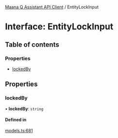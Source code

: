 [Maana Q Assistant API Client](../README.md) / EntityLockInput

# Interface: EntityLockInput

## Table of contents

### Properties

- [lockedBy](EntityLockInput.md#lockedby)

## Properties

### lockedBy

• **lockedBy**: `string`

#### Defined in

[models.ts:681](https://github.com/maana-io/q-assistant-client/blob/develop/src/models.ts#L681)
